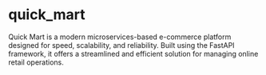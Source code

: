 # quick_mart
Quick Mart is a modern microservices-based e-commerce platform designed for speed, scalability, and reliability. Built using the FastAPI framework, it offers a streamlined and efficient solution for managing online retail operations.
